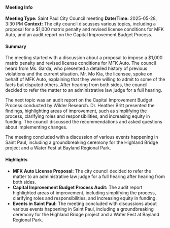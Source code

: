#### Meeting Info
**Meeting Type:** Saint Paul City Council meeting
**Date/Time:** 2025-05-28, 3:30 PM
**Context:** The city council discusses various topics, including a proposal for a $1,000 matrix penalty and revised license conditions for MFK Auto, and an audit report on the Capital Improvement Budget Process.

#### Summary

The meeting started with a discussion about a proposal to impose a $1,000 matrix penalty and revised license conditions for MFK Auto. The council heard from Ms. Garda, who presented a detailed history of previous violations and the current situation. Mr. Mo Kia, the licensee, spoke on behalf of MFK Auto, explaining that they were willing to admit to some of the facts but disputed others. After hearing from both sides, the council decided to refer the matter to an administrative law judge for a full hearing.

The next topic was an audit report on the Capital Improvement Budget Process conducted by Wilder Research. Dr. Heather Britt presented the findings, highlighting areas of improvement, such as simplifying the process, clarifying roles and responsibilities, and increasing equity in funding. The council discussed the recommendations and asked questions about implementing changes.

The meeting concluded with a discussion of various events happening in Saint Paul, including a groundbreaking ceremony for the Highland Bridge project and a Water Fest at Bayland Regional Park.

#### Highlights

* **MFK Auto License Proposal:** The city council decided to refer the matter to an administrative law judge for a full hearing after hearing from both sides.
* **Capital Improvement Budget Process Audit:** The audit report highlighted areas of improvement, including simplifying the process, clarifying roles and responsibilities, and increasing equity in funding.
* **Events in Saint Paul:** The meeting concluded with discussions about various events happening in Saint Paul, including a groundbreaking ceremony for the Highland Bridge project and a Water Fest at Bayland Regional Park.

